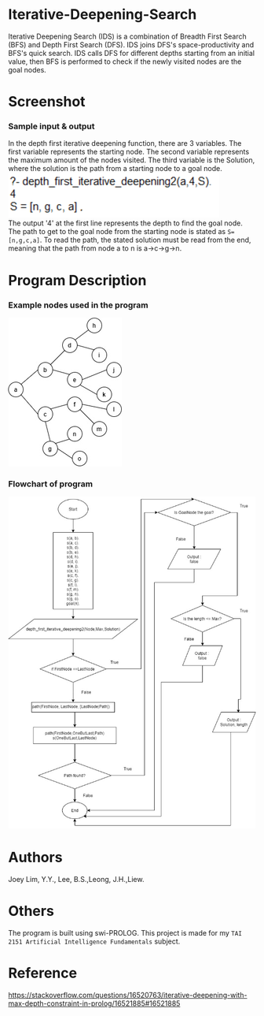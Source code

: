 # Iterative-Deepening-Search
Iterative Deepening Search (IDS) is a combination of Breadth First Search (BFS) and Depth First Search (DFS). IDS joins DFS's space-productivity and BFS's quick search. IDS calls DFS for different depths starting from an initial value, then BFS is performed to check if the newly visited nodes are the goal nodes.

# Screenshot
### Sample input & output
In the depth first iterative deepening function, there are 3 variables. The first variable represents the starting node. The second variable represents the maximum amount of the nodes visited. The third variable is the Solution, where the solution is the path from a starting node to a goal node.  
![screenshot1](/Screenshots/ss_1.PNG?raw=true)  
The output '4' at the first line represents the depth to find the goal node. The path to get to the goal node from the starting node is stated as `S=[n,g,c,a]`. To read the path, the stated solution must be read from the end, meaning that the path from node a to n is a->c->g->n.

# Program Description
### Example nodes used in the program
![example nodes](/Screenshots/nodes.jpg?raw=true)

### Flowchart of program
![flowchart](/Screenshots/IDS.jpg?raw=true)

# Authors
Joey Lim, Y.Y., Lee, B.S.,Leong, J.H.,Liew.

# Others
The program is built using swi-PROLOG. This project is made for my `TAI 2151 Artificial Intelligence Fundamentals` subject.

# Reference
https://stackoverflow.com/questions/16520763/iterative-deepening-with-max-depth-constraint-in-prolog/16521885#16521885